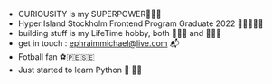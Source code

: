 
- CURIOUSITY is my SUPERPOWER🦸🏻‍♂️
- Hyper Island Stockholm Frontend Program Graduate 2022 👨🏻‍🎓🤘🏼
- building stuff is my LifeTime hobby, both 👨🏻‍🏭 and 👨🏻‍💻
- get in touch : ephraimmichael@live.com 📬
- Fotball fan ⚽️🇵🇪🇸🇪
- Just started to learn Python 🐍 👨🏻‍

<!---
EphraimVC/EphraimVC is a ✨ special ✨ repository because its `README.md` (this file) appears on your GitHub profile.
You can click the Preview link to take a look at your changes.
--->

